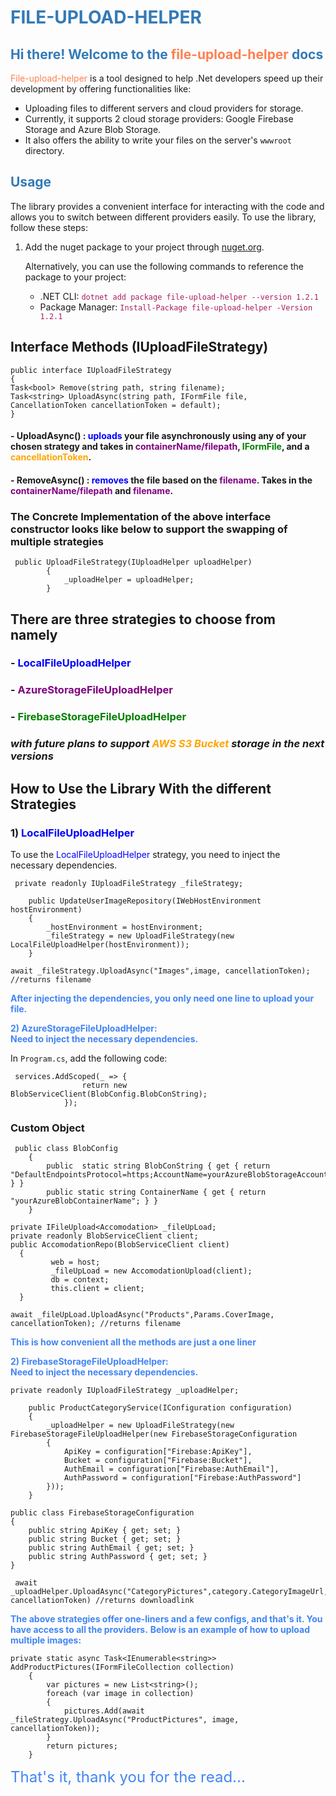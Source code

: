 # <span style="color:#337ab7;">FILE-UPLOAD-HELPER</span>

## <span style="color:#337ab7;">Hi there! Welcome to the <span style="color:#ff7f50;">file-upload-helper</span> docs</span>

<span style="color:#ff7f50;">File-upload-helper</span> is a tool designed to help .Net developers speed up their development by offering functionalities like:

- Uploading files to different servers and cloud providers for storage.
- Currently, it supports 2 cloud storage providers: Google Firebase Storage and Azure Blob Storage.
- It also offers the ability to write your files on the server's `wwwroot` directory.

## <span style="color:#337ab7;">Usage</span>

The library provides a convenient interface for interacting with the code and allows you to switch between different providers easily. To use the library, follow these steps:

1. Add the nuget package to your project through [nuget.org](https://www.nuget.org/packages/file-upload-helper).

   Alternatively, you can use the following commands to reference the package to your project:

    - .NET CLI: <span style="color:#a71d5d;">`dotnet add package file-upload-helper --version 1.2.1`</span>
    - Package Manager: <span style="color:#a71d5d;">`Install-Package file-upload-helper -Version 1.2.1`</span>


## Interface Methods (IUploadFileStrategy)
```
public interface IUploadFileStrategy
{
Task<bool> Remove(string path, string filename);
Task<string> UploadAsync(string path, IFormFile file, CancellationToken cancellationToken = default);
}
```

#### - UploadAsync() : <span style="color: blue;">uploads</span> your file asynchronously using any of your chosen strategy and takes in <span style="color: purple;">containerName/filepath</span>, <span style="color: green;">IFormFile</span>, and a <span style="color: orange;">cancellationToken</span>.
#### - RemoveAsync() : <span style="color: blue;">removes</span> the file based on the <span style="color: purple;">filename</span>. Takes in the <span style="color: purple;">containerName/filepath</span> and <span style="color: purple;">filename</span>.

### The Concrete Implementation of the above interface constructor looks like below to support the swapping of multiple strategies
```
 public UploadFileStrategy(IUploadHelper uploadHelper)
        {
            _uploadHelper = uploadHelper;
        }
```
## There are three strategies to choose from namely
### - <span style="color: blue;">LocalFileUploadHelper</span>
### - <span style="color: purple;">AzureStorageFileUploadHelper</span>
### - <span style="color: green;">FirebaseStorageFileUploadHelper</span>

### _with future plans to support <span style="color: orange;">AWS S3 Bucket</span> storage in the next versions_


## How to Use the Library With the different Strategies

### 1) <span style="color: blue;">LocalFileUploadHelper</span>

To use the <span style="color: blue;">LocalFileUploadHelper</span> strategy, you need to inject the necessary dependencies.

```
 private readonly IUploadFileStrategy _fileStrategy;

    public UpdateUserImageRepository(IWebHostEnvironment hostEnvironment)
    {
        _hostEnvironment = hostEnvironment;
        _fileStrategy = new UploadFileStrategy(new LocalFileUploadHelper(hostEnvironment));
    }
```

```
await _fileStrategy.UploadAsync("Images",image, cancellationToken); //returns filename
```
<span style="color: #4285F4; font-weight: bold;">After injecting the dependencies, you only need one line to upload your file.</span>

<span style="color: #4285F4; font-weight: bold;">2) AzureStorageFileUploadHelper:</span>  
<span style="color: #4285F4; font-weight: bold;">Need to inject the necessary dependencies.</span>

In `Program.cs`, add the following code:

```
 services.AddScoped(_ => {
                return new BlobServiceClient(BlobConfig.BlobConString);
            });
```


### Custom Object 
```
 public class BlobConfig
    {
        public  static string BlobConString { get { return "DefaultEndpointsProtocol=https;AccountName=yourAzureBlobStorageAccountName;AccountKey=yourApiKey"; } }
        public static string ContainerName { get { return "yourAzureBlobContainerName"; } }
    }
```

```
private IFileUpload<Accomodation> _fileUpLoad;
private readonly BlobServiceClient client;
public AccomodationRepo(BlobServiceClient client)
  {
         web = host;
         _fileUpLoad = new AccomodationUpload(client);
         db = context;
         this.client = client;
  }

```

```
await _fileUpLoad.UploadAsync("Products",Params.CoverImage, cancellationToken); //returns filename
```
<span style="color: #4285F4; font-weight: bold;">This is how convenient all the methods are just a one liner</span>

<span style="color: #4285F4; font-weight: bold;">2) FirebaseStorageFileUploadHelper:</span>  
<span style="color: #4285F4; font-weight: bold;">Need to inject the necessary dependencies.</span>

```
private readonly IUploadFileStrategy _uploadHelper;

    public ProductCategoryService(IConfiguration configuration)
    {
        _uploadHelper = new UploadFileStrategy(new FirebaseStorageFileUploadHelper(new FirebaseStorageConfiguration
        {
            ApiKey = configuration["Firebase:ApiKey"],
            Bucket = configuration["Firebase:Bucket"],
            AuthEmail = configuration["Firebase:AuthEmail"],
            AuthPassword = configuration["Firebase:AuthPassword"]
        }));
    }
```

```
public class FirebaseStorageConfiguration
{
    public string ApiKey { get; set; }
    public string Bucket { get; set; }
    public string AuthEmail { get; set; }
    public string AuthPassword { get; set; }
}
```
```
 await _uploadHelper.UploadAsync("CategoryPictures",category.CategoryImageUrl, cancellationToken) //returns downloadlink
```

<span style="color: #4285F4; font-weight: bold;">The above strategies offer one-liners and a few configs, and that's it. You have access to all the providers.</span>
<span style="color: #4285F4; font-weight: bold;">Below is an example of how to upload multiple images:</span>


```
private static async Task<IEnumerable<string>> AddProductPictures(IFormFileCollection collection)
    {
        var pictures = new List<string>();
        foreach (var image in collection)
        {
            pictures.Add(await _fileStrategy.UploadAsync("ProductPictures", image, cancellationToken));
        }
        return pictures;
    }
```

<span style="color: #4285F4; font-size: 24px;">That's it, thank you for the read...</span>
